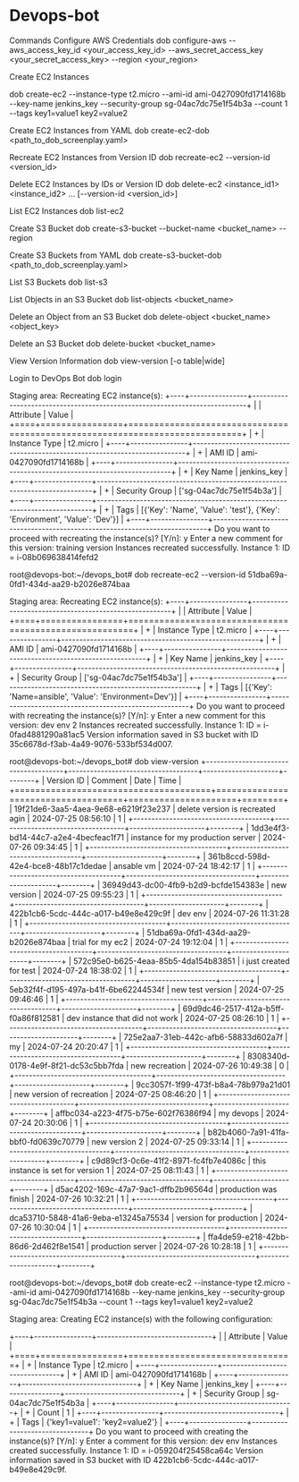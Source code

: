 # Devops-bot



Commands
Configure AWS Credentials
dob configure-aws --aws_access_key_id <your_access_key_id> --aws_secret_access_key <your_secret_access_key> --region <your_region>


Create EC2 Instances

dob create-ec2 --instance-type t2.micro --ami-id ami-0427090fd1714168b --key-name jenkins_key --security-group sg-04ac7dc75e1f54b3a --count 1 --tags key1=value1 key2=value2

Create EC2 Instances from YAML
dob create-ec2-dob <path_to_dob_screenplay.yaml>


Recreate EC2 Instances from Version ID
dob recreate-ec2 --version-id <version_id>

Delete EC2 Instances by IDs or Version ID
dob delete-ec2 <instance_id1> <instance_id2> ... [--version-id <version_id>]


List EC2 Instances
dob list-ec2


Create S3 Bucket
dob create-s3-bucket --bucket-name <bucket_name> --region <region>


Create S3 Buckets from YAML
dob create-s3-bucket-dob <path_to_dob_screenplay.yaml>


List S3 Buckets
dob list-s3


List Objects in an S3 Bucket
dob list-objects <bucket_name>

Delete an Object from an S3 Bucket
dob delete-object <bucket_name> <object_key>

Delete an S3 Bucket
dob delete-bucket <bucket_name>

View Version Information
dob view-version [-o table|wide]

Login to DevOps Bot
dob login


Staging area: Recreating EC2 instance(s):
+----+----------------+----------------------------------------------------------------------------+
|    | Attribute      | Value                                                                      |
+====+================+============================================================================+
| +  | Instance Type  | t2.micro                                                                   |
+----+----------------+----------------------------------------------------------------------------+
| +  | AMI ID         | ami-0427090fd1714168b                                                      |
+----+----------------+----------------------------------------------------------------------------+
| +  | Key Name       | jenkins_key                                                                |
+----+----------------+----------------------------------------------------------------------------+
| +  | Security Group | ['sg-04ac7dc75e1f54b3a']                                                   |
+----+----------------+----------------------------------------------------------------------------+
| +  | Tags           | [{'Key': 'Name', 'Value': 'test'}, {'Key': 'Environment', 'Value': 'Dev'}] |
+----+----------------+----------------------------------------------------------------------------+
Do you want to proceed with recreating the instance(s)? [Y/n]: y
Enter a new comment for this version: training version
Instances recreated successfully.
Instance 1: ID = i-08b069638414fefd2

root@devops-bot:~/devops_bot# dob recreate-ec2 --version-id 51dba69a-0fd1-434d-aa29-b2026e874baa

Staging area: Recreating EC2 instance(s):
+----+----------------+-------------------------------------------------------+
|    | Attribute      | Value                                                 |
+====+================+=======================================================+
| +  | Instance Type  | t2.micro                                              |
+----+----------------+-------------------------------------------------------+
| +  | AMI ID         | ami-0427090fd1714168b                                 |
+----+----------------+-------------------------------------------------------+
| +  | Key Name       | jenkins_key                                           |
+----+----------------+-------------------------------------------------------+
| +  | Security Group | ['sg-04ac7dc75e1f54b3a']                              |
+----+----------------+-------------------------------------------------------+
| +  | Tags           | [{'Key': 'Name=ansible', 'Value': 'Environment=Dev'}] |
+----+----------------+-------------------------------------------------------+
Do you want to proceed with recreating the instance(s)? [Y/n]: y
Enter a new comment for this version: dev env 2
Instances recreated successfully.
Instance 1: ID = i-0fad4881290a81ac5
Version information saved in S3 bucket with ID 35c6678d-f3ab-4a49-9076-533bf534d007.

root@devops-bot:~/devops_bot# dob view-version 
+--------------------------------------+------------------------------------+---------------------+--------+
| Version ID                           | Comment                            | Date                |   Time |
+======================================+====================================+=====================+========+
| 19f21de6-3aa5-4aea-9e68-e6219f23e237 | delete version is recreated agin   | 2024-07-25 08:56:10 |      1 |
+--------------------------------------+------------------------------------+---------------------+--------+
| 1dd3e4f3-bd14-44c7-a2e4-4becfeac1f71 | instance for my production server  | 2024-07-26 09:34:45 |      1 |
+--------------------------------------+------------------------------------+---------------------+--------+
| 361b8ccd-598d-42e4-bce8-48b17c1dedae | ansable vm                         | 2024-07-24 18:42:17 |      1 |
+--------------------------------------+------------------------------------+---------------------+--------+
| 36949d43-dc00-4fb9-b2d9-bcfde154383e | new version                        | 2024-07-25 09:55:23 |      1 |
+--------------------------------------+------------------------------------+---------------------+--------+
| 422b1cb6-5cdc-444c-a017-b49e8e429c9f | dev env                            | 2024-07-26 11:31:28 |      1 |
+--------------------------------------+------------------------------------+---------------------+--------+
| 51dba69a-0fd1-434d-aa29-b2026e874baa | trial for my ec2                   | 2024-07-24 19:12:04 |      1 |
+--------------------------------------+------------------------------------+---------------------+--------+
| 572c95e0-b625-4eaa-85b5-4da154b83851 | i just created for test            | 2024-07-24 18:38:02 |      1 |
+--------------------------------------+------------------------------------+---------------------+--------+
| 5eb32f4f-d195-497a-b41f-6be62244534f | new test version                   | 2024-07-25 09:46:46 |      1 |
+--------------------------------------+------------------------------------+---------------------+--------+
| 69d9dc46-2517-412a-b5ff-f0a86f812581 | dev instance that did not work     | 2024-07-25 08:26:10 |      1 |
+--------------------------------------+------------------------------------+---------------------+--------+
| 725e2aa7-31eb-442c-afb6-58833d602a7f | my                                 | 2024-07-24 20:20:47 |      1 |
+--------------------------------------+------------------------------------+---------------------+--------+
| 8308340d-0178-4e9f-8f21-dc53c5bb7fda | new recreation                     | 2024-07-26 10:49:38 |      0 |
+--------------------------------------+------------------------------------+---------------------+--------+
| 9cc3057f-1f99-473f-b8a4-78b979a21d01 | new version of recreation          | 2024-07-25 08:46:20 |      1 |
+--------------------------------------+------------------------------------+---------------------+--------+
| affbc034-a223-4f75-b75e-602f76386f94 | my devops                          | 2024-07-24 20:30:06 |      1 |
+--------------------------------------+------------------------------------+---------------------+--------+
| b82b4060-7a91-41fa-bbf0-fd0639c70779 | new version 2                      | 2024-07-25 09:33:14 |      1 |
+--------------------------------------+------------------------------------+---------------------+--------+
| c9d89cf3-0c6e-41f2-8971-fc4fb7e4086c | this instance is set for version 1 | 2024-07-25 08:11:43 |      1 |
+--------------------------------------+------------------------------------+---------------------+--------+
| d5ac4202-169c-47a7-9ac1-dffb2b96564d | production was finish              | 2024-07-26 10:32:21 |      1 |
+--------------------------------------+------------------------------------+---------------------+--------+
| dca53710-5848-41a6-9eba-e13245a75534 | version for production             | 2024-07-26 10:30:04 |      1 |
+--------------------------------------+------------------------------------+---------------------+--------+
| ffa4de59-e218-42bb-86d6-2d462f8e1541 | production server                  | 2024-07-26 10:28:18 |      1 |
+--------------------------------------+------------------------------------+---------------------+--------+


root@devops-bot:~/devops_bot# dob create-ec2 --instance-type t2.micro --ami-id ami-0427090fd1714168b --key-name jenkins_key --security-group sg-04ac7dc75e1f54b3a --count 1 --tags key1=value1 key2=value2

Staging area: Creating EC2 instance(s) with the following configuration:

+----+----------------+--------------------------------+
|    | Attribute      | Value                          |
+====+================+================================+
| +  | Instance Type  | t2.micro                       |
+----+----------------+--------------------------------+
| +  | AMI ID         | ami-0427090fd1714168b          |
+----+----------------+--------------------------------+
| +  | Key Name       | jenkins_key                    |
+----+----------------+--------------------------------+
| +  | Security Group | sg-04ac7dc75e1f54b3a           |
+----+----------------+--------------------------------+
| +  | Count          | 1                              |
+----+----------------+--------------------------------+
| +  | Tags           | {'key1=value1': 'key2=value2'} |
+----+----------------+--------------------------------+
Do you want to proceed with creating the instance(s)? [Y/n]: y
Enter a comment for this version: dev env
Instances created successfully.
Instance 1: ID = i-059204f25458ca64c
Version information saved in S3 bucket with ID 422b1cb6-5cdc-444c-a017-b49e8e429c9f.




